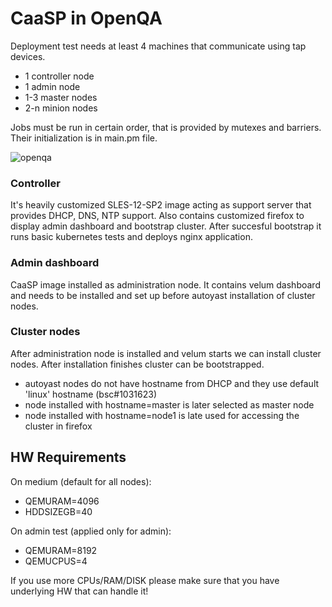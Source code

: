 # CaaSP in OpenQA

Deployment test needs at least 4 machines that communicate using tap devices.
- 1 controller node
- 1 admin node
- 1-3 master nodes
- 2-n minion nodes

Jobs must be run in certain order, that is provided by mutexes and barriers. Their initialization is in main.pm file.

![openqa](/uploads/openqa.png)

### Controller
It's heavily customized SLES-12-SP2 image acting as support server that provides DHCP, DNS, NTP support. Also contains customized firefox to display admin dashboard and bootstrap cluster.
After succesful bootstrap it runs basic kubernetes tests and deploys nginx application.

### Admin dashboard
CaaSP image installed as administration node. It contains velum dashboard and needs to be installed and set up before autoyast installation of cluster nodes.

### Cluster nodes
After administration node is installed and velum starts we can install cluster nodes. After installation finishes cluster can be bootstrapped.

- autoyast nodes do not have hostname from DHCP and they use default 'linux' hostname (bsc#1031623)
- node installed with hostname=master is later selected as master node
- node installed with hostname=node1 is late used for accessing the cluster in firefox

## HW Requirements
On medium (default for all nodes):
 - QEMURAM=4096
 - HDDSIZEGB=40

On admin test (applied only for admin):
 - QEMURAM=8192
 - QEMUCPUS=4

If you use more CPUs/RAM/DISK please make sure that you have underlying HW that can handle it!
